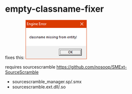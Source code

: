 # empty-classname-fixer

fixes this:
![Error box message that says "classname missing from entity!"](classname_missing_from_entity_error_box.png)

requires sourcescramble https://github.com/nosoop/SMExt-SourceScramble
- sourcescramble_manager.sp/.smx
- sourcescramble.ext.dll/.so
